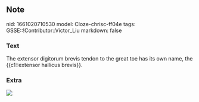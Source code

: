 ## Note
nid: 1661020710530
model: Cloze-chrisc-ff04e
tags: GSSE::!Contributor::Victor_Liu
markdown: false

### Text
The extensor digitorum brevis tendon to the great toe has its own name, the {{c1::extensor hallicus brevis}}.

### Extra
<img src="paste-bb8a2b5228613394677361c985ad834ac63f1034.jpg">
